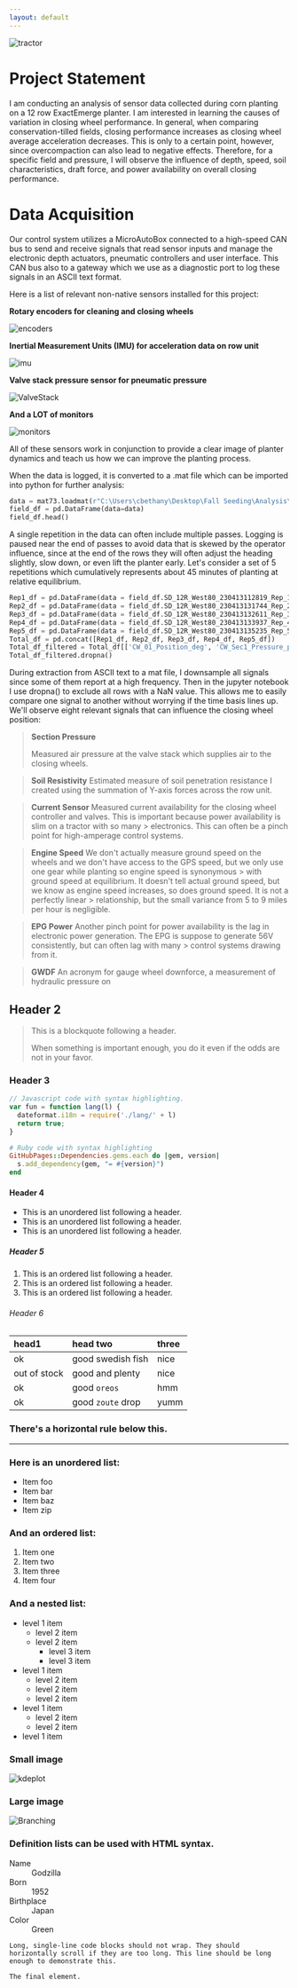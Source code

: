 ```yaml
---
layout: default
---
```


<img src="./assets/images/IMG_3170.JPG" alt="tractor">

# Project Statement

I am conducting an analysis of sensor data collected during corn planting on a 12 row ExactEmerge planter. I am interested in learning the causes of variation in closing wheel performance. In general, when comparing conservation-tilled fields, closing performance increases as closing wheel average acceleration decreases. This is only to a certain point, however, since overcompaction can also lead to negative effects. Therefore, for a specific field and pressure, I will observe the influence of depth, speed, soil characteristics, draft force, and power availability on overall closing performance.

# Data Acquisition

Our control system utilizes a MicroAutoBox connected to a high-speed CAN bus to send and receive signals that read sensor inputs and manage the electronic depth actuators, pneumatic controllers and user interface. This CAN bus also to a gateway which we use as a diagnostic port to log these signals in an ASCII text format.

Here is a list of relevant non-native sensors installed for this project:



**Rotary encoders for cleaning and closing wheels**

<img src="./assets/images/encoders.JPG" alt="encoders">



**Inertial Measurement Units (IMU) for acceleration data on row unit**

<img src="./assets/images/IMU.PNG" alt="imu">



**Valve stack pressure sensor for pneumatic pressure**

<img src="./assets/images/ValveStack.jpg" alt="ValveStack">



**And a LOT of monitors**

<img src="./assets/images/monitors.JPG" alt="monitors">


All of these sensors work in conjunction to provide a clear image of planter dynamics and teach us how we can improve the planting process. 

When the data is logged, it is converted to a .mat file which can be imported into python for further analysis:

```python
data = mat73.loadmat(r"C:\Users\cbethany\Desktop\Fall Seeding\Analysis\Files\FieldLogs\Spring_2023_West80_20230413.mat")
field_df = pd.DataFrame(data=data)
field_df.head()
```
A single repetition in the data can often include multiple passes. Logging is paused near the end of passes to avoid data that is skewed by the operator influence, since at the end of the rows they will often adjust the heading slightly, slow down, or even lift the planter early. Let's consider a set of 5 repetitions which cumulatively represents about 45 minutes of planting at relative equilibrium.

```python
Rep1_df = pd.DataFrame(data = field_df.SD_12R_West80_230413112819_Rep_1.CANsignals_Downsample)
Rep2_df = pd.DataFrame(data = field_df.SD_12R_West80_230413131744_Rep_2.CANsignals_Downsample)
Rep3_df = pd.DataFrame(data = field_df.SD_12R_West80_230413132611_Rep_3.CANsignals_Downsample)
Rep4_df = pd.DataFrame(data = field_df.SD_12R_West80_230413133937_Rep_4.CANsignals_Downsample)
Rep5_df = pd.DataFrame(data = field_df.SD_12R_West80_230413135235_Rep_5.CANsignals_Downsample)
Total_df = pd.concat([Rep1_df, Rep2_df, Rep3_df, Rep4_df, Rep5_df])
Total_df_filtered = Total_df[['CW_01_Position_deg', 'CW_Sec1_Pressure_psi', 'CW_Sec_1_SoilResistivity', 'CWC_R01_Sensor', 'EngSpeed', 'CAN_GenHVBusPower', 'R01_GWDF_EngRaw', 'R01_AppDownForce_EngRaw', 'R09_DepthSetpoint']].copy()
Total_df_filtered.dropna()
```

During extraction from ASCII text to a mat file, I downsample all signals since some of them report at a high frequency. Then in the jupyter notebook I use dropna() to exclude all rows with a NaN value. This allows me to easily compare one signal to another without worrying if the time basis lines up. We'll observe eight relevant signals that can influence the closing wheel position:

 
> **Section Pressure**
> 
> Measured air pressure at the valve stack which supplies air to the closing wheels.
 
 
> **Soil Resistivity**
> Estimated measure of soil penetration resistance I created using the summation of Y-axis forces across the row unit.

> **Current Sensor**
> Measured current availability for the closing wheel controller and valves. This is important because power availability is slim on a tractor with so many            > electronics. This can often be a pinch point for high-amperage control systems.
 
> **Engine Speed**
> We don't actually measure ground speed on the wheels and we don't have access to the GPS speed, but we only use one gear while planting so engine speed is synonymous > with ground speed at equilibrium. It doesn't tell actual ground speed, but we know as engine speed increases, so does ground speed. It is not a perfectly linear     > relationship, but the small variance from 5 to 9 miles per hour is negligible.
 
> **EPG Power**
> Another pinch point for power availability is the lag in electronic power generation. The EPG is suppose to generate 56V consistently, but can often lag with many   > control systems drawing from it.

> **GWDF**
> An acronym for gauge wheel downforce, a measurement of hydraulic pressure on 

## Header 2

> This is a blockquote following a header.
>
> When something is important enough, you do it even if the odds are not in your favor.

### Header 3

```js
// Javascript code with syntax highlighting.
var fun = function lang(l) {
  dateformat.i18n = require('./lang/' + l)
  return true;
}
```

```ruby
# Ruby code with syntax highlighting
GitHubPages::Dependencies.gems.each do |gem, version|
  s.add_dependency(gem, "= #{version}")
end
```

#### Header 4

*   This is an unordered list following a header.
*   This is an unordered list following a header.
*   This is an unordered list following a header.

##### Header 5

1.  This is an ordered list following a header.
2.  This is an ordered list following a header.
3.  This is an ordered list following a header.

###### Header 6

| head1        | head two          | three |
|:-------------|:------------------|:------|
| ok           | good swedish fish | nice  |
| out of stock | good and plenty   | nice  |
| ok           | good `oreos`      | hmm   |
| ok           | good `zoute` drop | yumm  |

### There's a horizontal rule below this.

* * *

### Here is an unordered list:

*   Item foo
*   Item bar
*   Item baz
*   Item zip

### And an ordered list:

1.  Item one
1.  Item two
1.  Item three
1.  Item four

### And a nested list:

- level 1 item
  - level 2 item
  - level 2 item
    - level 3 item
    - level 3 item
- level 1 item
  - level 2 item
  - level 2 item
  - level 2 item
- level 1 item
  - level 2 item
  - level 2 item
- level 1 item

### Small image

<img src="./assets/images/kdeplot.png" alt="kdeplot">

### Large image

![Branching](https://guides.github.com/activities/hello-world/branching.png)


### Definition lists can be used with HTML syntax.

<dl>
<dt>Name</dt>
<dd>Godzilla</dd>
<dt>Born</dt>
<dd>1952</dd>
<dt>Birthplace</dt>
<dd>Japan</dd>
<dt>Color</dt>
<dd>Green</dd>
</dl>

```
Long, single-line code blocks should not wrap. They should horizontally scroll if they are too long. This line should be long enough to demonstrate this.
```

```
The final element.
```
